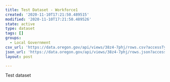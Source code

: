 ```yaml
---
title: Test Dataset - Workforce1
created: '2020-11-10T17:21:50.489515'
modified: '2020-11-10T17:21:50.489526'
state: active
type: dataset
tags: []
groups:
  - Local Government
csv_url: 'https://data.oregon.gov/api/views/38z4-7phj/rows.csv?accessType=DOWNLOAD'
json_url: 'https://data.oregon.gov/api/views/38z4-7phj/rows.json?accessType=DOWNLOAD'
layout: post

---
```

Test dataset

